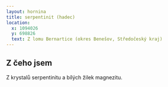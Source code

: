 ```yaml
---
layout: hornina
title: serpentinit (hadec)
location:
  x: 1094026
  y: 698826
  text: Z lomu Bernartice (okres Benešov, Středočeský kraj)
---
```

## Z čeho jsem

Z krystalů serpentinitu a bílých žilek magnezitu.
